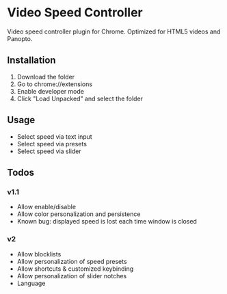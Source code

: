 # Video Speed Controller
Video speed controller plugin for Chrome. Optimized for HTML5 videos and Panopto.

## Installation
1. Download the folder
2. Go to chrome://extensions
3. Enable developer mode
4. Click "Load Unpacked" and select the folder

## Usage
- Select speed via text input
- Select speed via presets
- Select speed via slider

## Todos
### v1.1
- Allow enable/disable
- Allow color personalization and persistence
- Known bug: displayed speed is lost each time window is closed

### v2
- Allow blocklists
- Allow personalization of speed presets
- Allow shortcuts & customized keybinding
- Allow personalization of slider notches
- Language